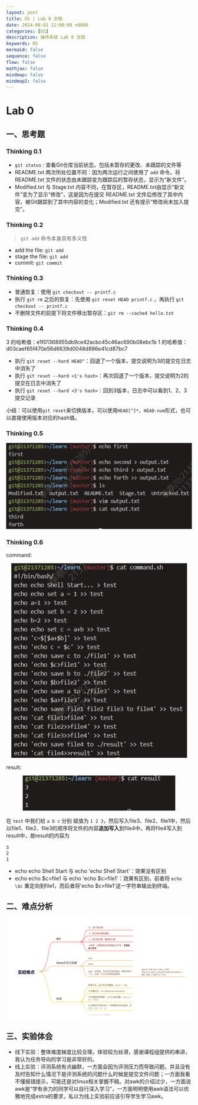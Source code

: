 ```yaml
---
layout: post
title: OS | Lab 0 文档
date: 2024-08-01 12:00:00 +0800
categories: [OS]
description: 操作系统 Lab 0 文档
keywords: OS
mermaid: false
sequence: false
flow: false
mathjax: false
mindmap: false
mindmap2: false
---
```


# Lab 0

## 一、思考题

### Thinking 0.1

- `git status` : 查看Git仓库当前状态，包括未暂存的更改、未跟踪的文件等
- README.txt 两次所处位置不同：因为两次运行之间使用了 `add` 命令，将 README.txt 文件的状态由未跟踪变为跟踪后的暂存状态，显示为“新文件”。
- Modified.txt 与 Stage.txt 内容不同，在暂存区，README.txt由显示“新文件”变为了显示“修改”，这是因为在提交 README.txt 文件后修改了其中内容，被Git跟踪到了其中内容的变化；Modified.txt 还有提示“修改尚未加入提交”。

### Thinking 0.2

> `git add` 命令本身具有多义性

- add the file: `git add`
- stage the file: `git add`
- commit: `git commit`

### Thinking 0.3

- 普通恢复：使用 `git checkout -- printf.c`
- 执行 `git rm` 之后的恢复：先使用 `git reset HEAD printf.c` ，再执行 `git checkout -- printf.c`
- 不删除文件的前提下将文件移出暂存区：`git rm --cached hello.txt`

### Thinking 0.4

3 的哈希值：e1f01368955db9ce42acbc45c46ac690b08ebc1b
1 的哈希值：d03caef65f470e56d6639d0048d896e41cd87bc7
- 执行 `git reset --hard HEAD^`：回退了一个版本，提交说明为3的提交在日志中消失了
- 执行 `git reset --hard <1's hash>`：再次回退了一个版本，提交说明为2的提交在日志中消失了
- 执行 `git reset --hard <3's hash>`：回到3版本，日志中可以看到1、2、3提交记录

小结：可以使用`git reset`来切换版本，可以使用`HEAD[^]*`、`HEAD-num`形式，也可以直接使用版本对应的hash值。

### Thinking 0.5

<div align=center>
<img src="/images/posts/OS/lab0/thinking5.png"/>
</div>

### Thinking 0.6

command:

<div align=center>
<img src="/images/posts/OS/lab0/thinking6.1.png"/>
</div>

result:

<div align=center>
<img src="/images/posts/OS/lab0/thinking6.2.png"/>
</div>

在 `test` 中我们给 `a b c` 分别 赋值为 `1 2 3`，然后写入file3、file2、file1中，然后以file1、file2、file3的顺序将文件的内容**追加写入**到file4中，再将file4写入到result中，故result的内容为

```
3
2
1
```

- echo echo Shell Start 与 echo 'echo Shell Start'：效果没有区别
- echo echo \$c\>file1 与 echo 'echo \$c\>file1'：效果有区别，前者将 `echo \$c` 重定向到file1，而后者将'echo \$c\>file1'这一字符串输出到终端。

## 二、难点分析

<div align=center>
<img src="/images/posts/OS/lab0/实验难点.png"/>
</div>

## 三、实验体会

- 线下实验：整体难度梯度比较合理，体验较为丝滑，感谢课程组提供的串讲，我认为任务导向的学习是非常好的。
- 线上实验：评测系统有点幽默，一方面会因为评测压力而导致问题，并且没有及时告知什么情况下是评测系统的问题什么时候是提交文件问题；一方面我看不懂报错提示，可能还是对linux相关掌握不精。对awk的介绍过少，一方面说awk是“学有余力的同学可以自行深入学习”，一方面明明使用awk语法可以优雅地完成extra的要求，私以为线上实验前应该引导学生学习awk。